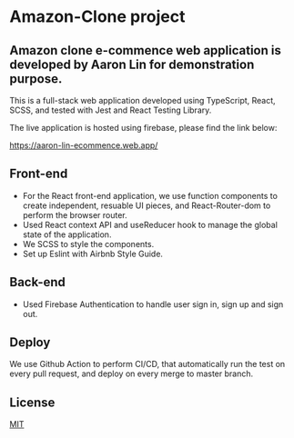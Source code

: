 # Amazon-Clone project

## Amazon clone e-commence web application is developed by Aaron Lin for demonstration purpose.

This is a full-stack web application developed using TypeScript, React, SCSS, and tested with Jest and React Testing Library.

The live application is hosted using firebase, please find the link below:

https://aaron-lin-ecommence.web.app/

## Front-end

- For the React front-end application, we use function components to create independent, resuable UI pieces, and React-Router-dom to perform the browser router.
- Used React context API and useReducer hook to manage the global state of the application.
- We SCSS to style the components.
- Set up Eslint with Airbnb Style Guide.

## Back-end

- Used Firebase Authentication to handle user sign in, sign up and sign out.

## Deploy

We use Github Action to perform CI/CD, that automatically run the test on every pull request, and deploy on every merge to master branch.

## License

  [MIT](LICENSE)
